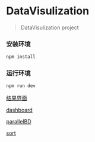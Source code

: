 # DataVisulization

> DataVisulization project


### 安装环境

```bash
npm install
```

### 运行环境

```bash
npm run dev
```

[结果界面](https://github.com/lulujianglab/DataVisualization/issues/1)

[dashboard](https://lulujianglab.github.io/DataVisualization/#/dashboard)

[parallelBD](https://lulujianglab.github.io/DataVisualization/#/parallelBD)

[sort](https://lulujianglab.github.io/DataVisualization/#/sort)
